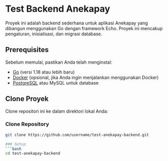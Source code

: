 # Test Backend Anekapay

Proyek ini adalah backend sederhana untuk aplikasi Anekapay yang dibangun menggunakan Go dengan framework Echo. Proyek ini mencakup pengaturan, inisialisasi, dan migrasi database.

## Prerequisites

Sebelum memulai, pastikan Anda telah menginstal:

- [Go](https://golang.org/doc/install) (versi 1.18 atau lebih baru)
- [Docker](https://docs.docker.com/get-docker/) (opsional, jika Anda ingin menjalankan menggunakan Docker)
- [PostgreSQL](https://www.postgresql.org/download/) atau MySQL untuk database

## Clone Proyek

Clone repositori ini ke dalam direktori lokal Anda:

### Clone Repository
```bash
git clone https://github.com/username/test-anekapay-backend.git

### Setup
```bash
cd test-anekapay-backend
